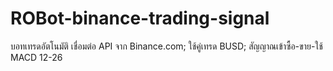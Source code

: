 # ROBot-binance-trading-signal

บอทเทรดอัตโนมัติ เชื่อมต่อ API จาก Binance.com; ใช้คู่เทรด BUSD; สัญญาณเข้าซื้อ-ขาย-ใช้ MACD 12-26
